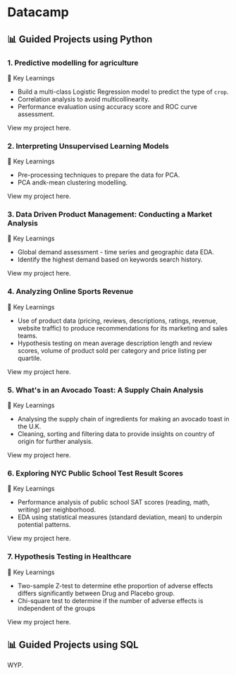 # Datacamp
## 📊 Guided Projects using Python
### 1. Predictive modelling for agriculture

🔑 Key Learnings

- Build a multi-class Logistic Regression model to predict the type of `crop`.
- Correlation analysis to avoid multicollinearity.
- Performance evaluation using accuracy score and ROC curve assessment.

View my project here.

### 2. Interpreting Unsupervised Learning Models

🔑 Key Learnings

- Pre-processing techniques to prepare the data for PCA.
- PCA andk-mean clustering modelling.

View my project here.

### 3. Data Driven Product Management: Conducting a Market Analysis

🔑 Key Learnings

- Global demand assessment - time series and geographic data EDA.
- Identify the highest demand based on keywords search history.

View my project here.

### 4. Analyzing Online Sports Revenue

🔑 Key Learnings

- Use of product data (pricing, reviews, descriptions, ratings, revenue, website traffic) to produce recommendations for its marketing and sales teams.
- Hypothesis testing on mean average description length and review scores, volume of product sold per category and price listing per quartile.

View my project here.

### 5. What's in an Avocado Toast: A Supply Chain Analysis

🔑 Key Learnings

- Analysing the  supply chain of ingredients for making an avocado toast in the U.K.
- Cleaning, sorting and filtering data to provide insights on country of origin for further analysis.

View my project here.

### 6. Exploring NYC Public School Test Result Scores

🔑 Key Learnings

- Performance analysis of public school SAT scores (reading, math, writing) per neighborhood.
- EDA using statistical measures (standard deviation, mean) to underpin potential patterns.

View my project here.

### 7. Hypothesis Testing in Healthcare

🔑 Key Learnings

- Two-sample Z-test to determine ethe proportion of adverse effects differs significantly between Drug and Placebo group.
- Chi-square test to determine if the number of adverse effects is independent of the groups

View my project here.

## 📊 Guided Projects using SQL

WYP.
